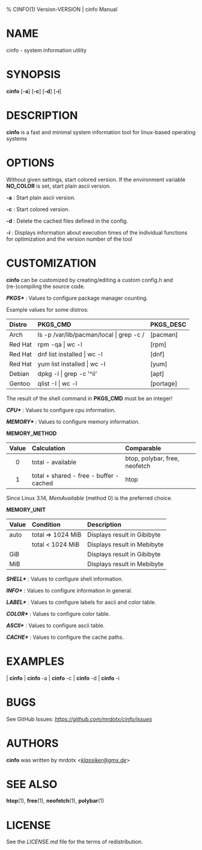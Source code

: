 % CINFO(1) Version\-VERSION | cinfo Manual

# NAME

cinfo - system information utility

# SYNOPSIS

**cinfo** [**-a**] [**-c**] [**-d**] [**-i**]

# DESCRIPTION

**cinfo** is a fast and minimal system information tool for linux-based operating systems

# OPTIONS

Without given settings, start colored version. If the environment variable **NO_COLOR** is set, start plain ascii version.

**-a**
: Start plain ascii version.

**-c**
: Start colored version.

**-d**
: Delete the cached files defined in the config.

**-i**
: Displays information about execution times of the individual functions for optimization and the version number of the tool

# CUSTOMIZATION

**cinfo** can be customized by creating/editing a custom config.h and (re-)compiling the source code.

***PKGS\****
: Values to configure package manager counting.

Example values for some distros:

| Distro  | **PKGS_CMD**                                 | **PKGS_DESC**  |
| :------ | :--------------------------------------- | :--------- |
| Arch    | ls -p /var/lib/pacman/local \| grep -c / |  [pacman]  |
| Red Hat | rpm -qa \| wc -l                         |  [rpm]     |
| Red Hat | dnf list installed \| wc -l              |  [dnf]     |
| Red Hat | yum list installed \| wc -l              |  [yum]     |
| Debian  | dpkg -l \| grep -c '^ii'                 |  [apt]     |
| Gentoo  | qlist -I \| wc -l                        |  [portage] |

The result of the shell command in **PKGS_CMD** must be an integer!

***CPU\****
: Values to configure cpu information.

***MEMORY\****
: Values to configure memory information.

**MEMORY_METHOD**

| Value | Calculation                             | Comparable                    |
| :---: | :-------------------------------------- | :---------------------------- |
| 0     | total - available                       | btop, polybar, free, neofetch |
| 1     | total + shared - free - buffer - cached | htop                          |

Since Linux 3.14, *MemAvailable* (method 0) is the preferred choice.

**MEMORY_UNIT**

| Value | Condition         | Description                 |
| :---- | :---------------- | :-------------------------- |
| auto  | total => 1024 MiB | Displays result in Gibibyte |
|       | total < 1024 MiB  | Displays result in Mebibyte |
| GiB   |                   | Displays result in Gibibyte |
| MiB   |                   | Displays result in Mebibyte |

***SHELL\****
: Values to configure shell information.

***INFO\****
: Values to configure information in general.

***LABEL\****
: Values to configure labels for ascii and color table.

***COLOR\****
: Values to configure color table.

***ASCII\****
: Values to configure ascii table.

***CACHE\****
: Values to configure the cache paths.

# EXAMPLES

| **cinfo**
| **cinfo** -a
| **cinfo** -c
| **cinfo** -d
| **cinfo** -i

# BUGS

See GitHub Issues: *https://github.com/mrdotx/cinfo/issues*

# AUTHORS

**cinfo** was written by mrdotx <*klassiker@gmx.de*>

# SEE ALSO

**htop**(1), **free**(1), **neofetch**(1), **polybar**(1)

# LICENSE

See the *LICENSE.md* file for the terms of redistribution.
